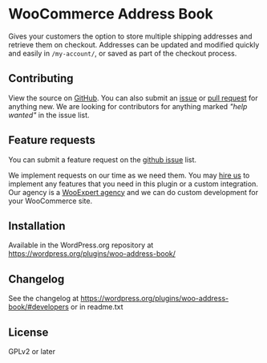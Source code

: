 # WooCommerce Address Book

Gives your customers the option to store multiple shipping addresses and retrieve them on checkout. Addresses can be updated and modified quickly and easily in `/my-account/`, or saved as part of the checkout process.

## Contributing 

View the source on [GitHub](https://github.com/hallme/woo-address-book). You can also submit an [issue](https://github.com/hallme/woo-address-book/issues) or [pull request](https://github.com/hallme/woo-address-book/pulls) for anything new. We are looking for contributors for anything marked *"help wanted"* in the issue list.

## Feature requests

You can submit a feature request on the [github issue](https://github.com/hallme/woo-address-book/issues) list.

We implement requests on our time as we need them. You may [hire us](https://www.hallme.com/contact-us/) to implement any features that you need in this plugin or a custom integration.
Our agency is a [WooExpert agency](https://woocommerce.com/experts/hall-internet-marketing/) and we can do custom development for your WooCommerce site.

## Installation

Available in the WordPress.org repository at https://wordpress.org/plugins/woo-address-book/

## Changelog

See the changelog at https://wordpress.org/plugins/woo-address-book/#developers or in readme.txt

## License
GPLv2 or later

